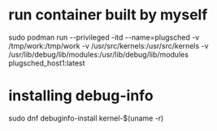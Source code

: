 # run container built by myself
sudo podman run --privileged -itd --name=plugsched -v /tmp/work:/tmp/work -v /usr/src/kernels:/usr/src/kernels -v /usr/lib/debug/lib/modules:/usr/lib/debug/lib/modules plugsched_host1:latest

# installing debug-info
sudo dnf debuginfo-install kernel-$(uname -r)

